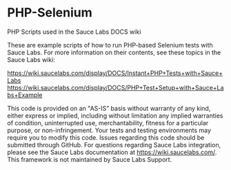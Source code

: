 # PHP-Selenium
PHP Scripts used in the Sauce Labs DOCS wiki

These are example scripts of how to run PHP-based Selenium tests with Sauce Labs. For more information on their contents, see these topics in the Sauce Labs wiki:

https://wiki.saucelabs.com/display/DOCS/Instant+PHP+Tests+with+Sauce+Labs
https://wiki.saucelabs.com/display/DOCS/PHP+Test+Setup+with+Sauce+Labs+Example

This code is provided on an "AS-IS” basis without warranty of any kind, either express or implied, including without limitation any implied warranties of condition, uninterrupted use, merchantability, fitness for a particular purpose, or non-infringement. Your tests and testing environments may require you to modify this code. Issues regarding this code should be submitted through GitHub. For questions regarding Sauce Labs integration, please see the Sauce Labs documentation at https://wiki.saucelabs.com/. This framework is not maintained by Sauce Labs Support.
